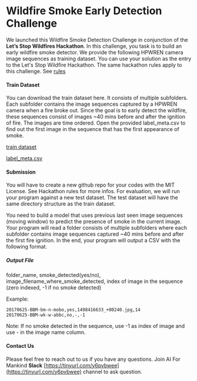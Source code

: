 # Wildfire Smoke Early Detection Challenge

We launched this Wildfire Smoke Detection Challenge in conjunction of the **Let’s Stop Wildfires Hackathon**. In this challenge, you task is to build an early wildfire smoke detector. We provide the following HPWREN camera image sequences as training dataset. You can use your solution as the entry to the Let's Stop Wildfire Hackathon. The same hackathon rules apply to this challenge. See [rules](README.md)

#### Train Dataset
You can download the train dataset here. It consists of multiple subfolders. Each subfolder contains the image sequences captured by a HPWREN camera when a fire broke out. Since the goal is to early detect the wildfire, these sequences consist of images ~40 mins before and after the ignition of fire. The images are time ordered.  Open the provided label_meta.csv to find out the first image in the sequence that has the first appearance of smoke.

[train dataset](https://tinyurl.com/yy3evlfx)

[label_meta.csv](https://tinyurl.com/y2g2o2jk)

#### Submission
You will have to create a new github repo for your codes with the MIT License. See Hackathon rules for more infos. For evaluation, we will run your program against a new test dataset. The test dataset will have the same directory structure as the train dataset.

You need to build a model that uses previous last seen image sequences (moving window) to predict the presence of smoke in the current image.  
Your program will read a folder consists of multiple subfolders where each subfolder contains image sequences captured ~40 mins before and after the first fire ignition. In the end, your program will output a CSV with the following format.

##### Output File
folder_name, smoke_detected(yes/no), image_filename_where_smoke_detected, index of image in the sequence (zero indexed, -1 if no smoke detected)

Example:
```
20170625-BBM-bm-n-mobo,yes,1498416633_+00240.jpg,14
20170625-BBM-wk-w-abbc,no,-,-1
```
Note: 
If no smoke detected in the sequence, use -1 as index of image and use - in the image name column.

#### Contact Us
Please feel free to reach out to us if you have any questions. Join AI For Mankind **Slack** [https://tinyurl.com/y6pvbwee](https://tinyurl.com/y6pvbwee) channel to ask question.
